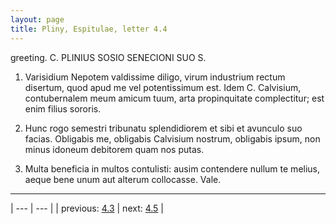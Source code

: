 ```yaml
---
layout: page
title: Pliny, Espitulae, letter 4.4
---
```


greeting. C. PLINIUS SOSIO SENECIONI SUO S.



1. Varisidium Nepotem valdissime diligo, virum industrium rectum disertum, quod apud me vel potentissimum est. Idem C. Calvisium, contubernalem meum amicum tuum, arta propinquitate complectitur; est enim filius sororis.



2. Hunc rogo semestri tribunatu splendidiorem et sibi et avunculo suo facias. Obligabis me, obligabis Calvisium nostrum, obligabis ipsum, non minus idoneum debitorem quam nos putas.



3. Multa beneficia in multos contulisti: ausim contendere nullum te melius, aeque bene unum aut alterum collocasse. Vale.



---

| --- | --- |
| previous: [4.3](../4.3/) | next: [4.5](../4.5/) |